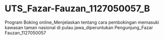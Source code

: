 UTS_Fazar-Fauzan_1127050057_B
=============================

Program Boking online_Menjelaskan tentang cara pembokingan memasuki kawasan taman nasional di pulau jawa_diperuntukan Pengunjung_Fazar Fauzan_1127050057
